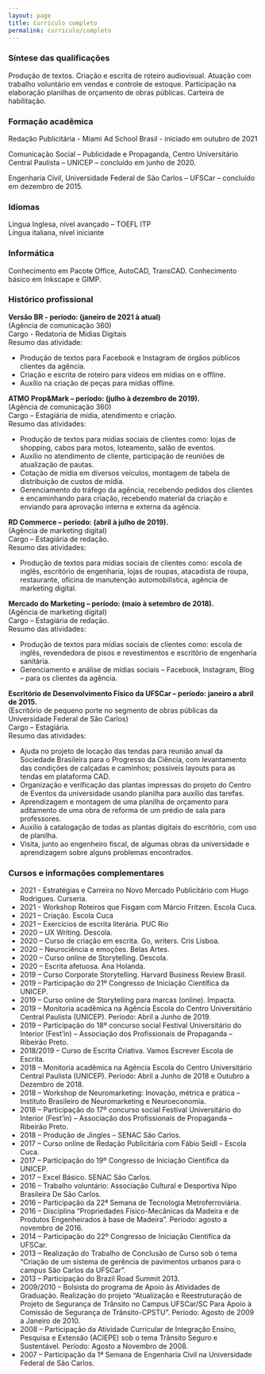 ```yaml
---
layout: page
title: Currículo completo
permalink: curriculo/completo
---
```


### Síntese das qualificações  
Produção de textos. Criação e escrita de roteiro audiovisual.  Atuação com trabalho voluntário em vendas e controle de estoque.  Participação na elaboração planilhas de orçamento de obras públicas.  Carteira de habilitação.


### Formação acadêmica  
Redação Publicitária - Miami Ad School Brasil - iniciado em outubro de 2021

Comunicação Social – Publicidade e Propaganda, Centro Universitário Central Paulista – UNICEP – concluído em junho de 2020.

Engenharia Civil, Universidade Federal de São Carlos – UFSCar – concluído em dezembro de 2015.


### Idiomas  
Língua Inglesa, nível avançado – TOEFL ITP  
Língua italiana, nível iniciante


### Informática  
Conhecimento em Pacote Office, AutoCAD, TransCAD.
Conhecimento básico em Inkscape e GIMP.


### Histórico profissional  
**Versão BR - período: (janeiro de 2021 à atual)**  
(Agência de comunicação 360)  
Cargo - Redatoria de Midias Digitais  
Resumo das atividade:  
- Produção de textos para Facebook e Instagram de órgãos públicos clientes da agência.  
- Criação e escrita de roteiro para vídeos em mídias on e offline.  
- Auxílio na criação de peças para mídias offline.  


**ATMO Prop&Mark – período: (julho à dezembro de 2019).**  
(Agência de comunicação 360)  
Cargo – Estagiária de mídia, atendimento e criação.  
Resumo das atividades:  
- Produção de textos para mídias sociais de clientes como: lojas de shopping, cabos para motos, loteamento, salão de eventos.  
- Auxílio no atendimento de cliente, participação de reuniões de atualização de pautas.  
- Cotação de mídia em diversos veículos, montagem de tabela de distribuição de custos de mídia.  
- Gerenciamento do tráfego da agência, recebendo pedidos dos clientes e encaminhando para criação, recebendo material da criação e enviando para aprovação interna e externa da agência.


**RD Commerce – período: (abril à julho de 2019).**  
(Agência de marketing digital)  
Cargo – Estagiária de redação.  
Resumo das atividades:  
- Produção de textos para mídias sociais de clientes como: escola de inglês, escritório de engenharia, lojas de roupas, atacadista de roupa, restaurante, oficina de manutenção automobilística, agência de marketing digital.


**Mercado do Marketing – período: (maio à setembro de 2018).**  
(Agência de marketing digital)  
Cargo – Estagiária de redação.  
Resumo das atividades:  
- Produção de textos para mídias sociais de clientes como: escola de inglês, revendedora de pisos e revestimentos e escritório de engenharia sanitária.
- Gerenciamento e análise de mídias sociais – Facebook, Instagram, Blog – para os clientes da agência.


**Escritório de Desenvolvimento Físico da UFSCar – período: janeiro a abril de 2015.**  
(Escritório de pequeno porte no segmento de obras públicas da Universidade Federal de São Carlos)  
Cargo – Estagiária.  
Resumo das atividades:  
- Ajuda no projeto de locação das tendas para reunião anual da Sociedade Brasileira para o Progresso da Ciência, com levantamento das condições de calçadas e caminhos; possíveis layouts para as tendas em plataforma CAD.  
- Organização e verificação das plantas impressas do projeto do Centro de Eventos da universidade usando planilha para auxílio das tarefas.  
- Aprendizagem e montagem de uma planilha de orçamento para aditamento de uma obra de reforma de um prédio de sala para professores.  
- Auxilio à catalogação de todas as plantas digitais do escritório, com uso de planilha.  
- Visita, junto ao engenheiro fiscal, de algumas obras da universidade e aprendizagem sobre alguns problemas encontrados.


### Cursos e informações complementares  
- 2021 - Estratégias e Carreira no Novo Mercado Publicitário com Hugo Rodrigues. Curseria.
- 2021 - Workshop Roteiros que Fisgam com Márcio Fritzen. Escola Cuca.  
- 2021 – Criação. Escola Cuca  
- 2021 – Exercícios de escrita literária. PUC Rio  
- 2020 – UX Writing. Descola.  
- 2020 – Curso de criação em escrita. Go, writers. Cris Lisboa.  
- 2020 – Neurociência e emoções. Belas Artes.  
- 2020 – Curso online de Storytelling. Descola.  
- 2020 – Escrita afetuosa. Ana Holanda.  
- 2019 – Curso Corporate Storytelling. Harvard Business Review Brasil.  
- 2019 – Participação do 21º Congresso de Iniciação Científica da UNICEP.  
- 2019 – Curso online de Storytelling para marcas (online). Impacta.  
- 2019 – Monitoria acadêmica na Agência Escola do Centro Universitário Central Paulista (UNICEP). Período: Abril a Junho de 2019.  
- 2019 – Participação do 18º concurso social Festival Universitário do Interior (Fest’in) – Associação dos Profissionais de Propaganda – Ribeirão Preto.  
- 2018/2019 – Curso de Escrita Criativa. Vamos Escrever Escola de Escrita.  
- 2018 – Monitoria acadêmica na Agência Escola do Centro Universitário Central Paulista (UNICEP). Período: Abril a Junho de 2018 e Outubro a Dezembro de 2018.  
- 2018 – Workshop de Neuromarketing: Inovação, métrica e prática – Instituto Brasileiro de Neuromarketing e Neuroeconomia.  
- 2018 – Participação do 17º concurso social Festival Universitário do Interior (Fest’in) – Associação dos Profissionais de Propaganda – Ribeirão Preto.  
- 2018 – Produção de Jingles – SENAC São Carlos.  
- 2017 – Curso online de Redação Publicitária com Fábio Seidl – Escola Cuca.  
- 2017 – Participação do 19º Congresso de Iniciação Científica da UNICEP.  
- 2017 – Excel Básico. SENAC São Carlos.  
- 2016 – Trabalho voluntário: Associação Cultural e Desportiva Nipo Brasileira De São Carlos.  
- 2016 – Participação da 22ª Semana de Tecnologia Metroferroviária.  
- 2016 – Disciplina “Propriedades Físico-Mecânicas da Madeira e de Produtos Engenheirados à base de Madeira”. Período: agosto a novembro de 2016.  
- 2014 – Participação do 22º Congresso de Iniciação Científica da UFSCar.  
- 2013 – Realização do Trabalho de Conclusão de Curso sob o tema “Criação de um sistema de gerência de pavimentos urbanos para o campus São Carlos da UFSCar”.  
- 2013 – Participação do Brazil Road Summit 2013.  
- 2009/2010 – Bolsista do programa de Apoio às Atividades de Graduação. Realização do projeto “Atualização e Reestruturação de Projeto de Segurança de Trânsito no Campus UFSCar/SC Para Apoio à Comissão de Segurança de Trânsito-CPSTU”. Período: Agosto de 2009 a Janeiro de 2010.  
- 2008 – Participação da Atividade Curricular de Integração Ensino, Pesquisa e Extensão (ACIEPE) sob o tema Trânsito Seguro e Sustentável. Período: Agosto a Novembro de 2008.  
- 2007 – Participação da 1ª Semana de Engenharia Civil na Universidade Federal de São Carlos.  



